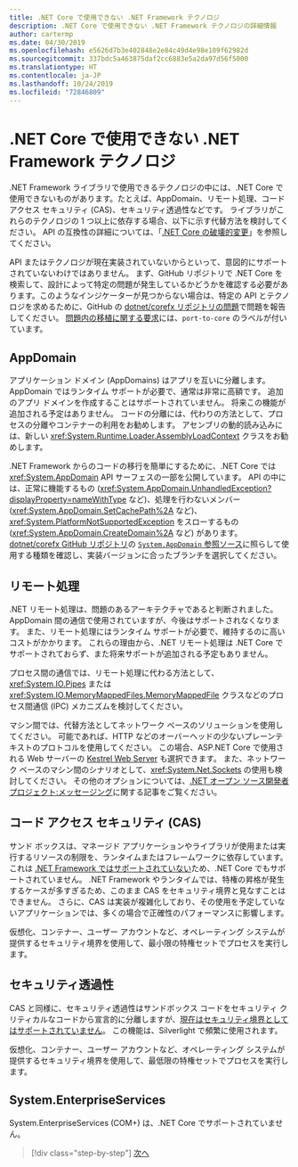 ```yaml
---
title: .NET Core で使用できない .NET Framework テクノロジ
description: .NET Core で使用できない .NET Framework テクノロジの詳細情報
author: cartermp
ms.date: 04/30/2019
ms.openlocfilehash: e5626d7b3e402848e2e84c49d4e98e109f62982d
ms.sourcegitcommit: 337bdc5a463875daf2cc6883e5a2da97d56f5000
ms.translationtype: HT
ms.contentlocale: ja-JP
ms.lasthandoff: 10/24/2019
ms.locfileid: "72846809"
---
```

# <a name="net-framework-technologies-unavailable-on-net-core"></a>.NET Core で使用できない .NET Framework テクノロジ

.NET Framework ライブラリで使用できるテクノロジの中には、.NET Core で使用できないものがあります。たとえば、AppDomain、リモート処理、コード アクセス セキュリティ (CAS)、セキュリティ透過性などです。 ライブラリがこれらのテクノロジの 1 つ以上に依存する場合、以下に示す代替方法を検討してください。 API の互換性の詳細については、「[.NET Core の破壊的変更](../compatibility/breaking-changes.md)」を参照してください。

API またはテクノロジが現在実装されていないからといって、意図的にサポートされていないわけではありません。 まず、GitHub リポジトリで .NET Core を検索して、設計によって特定の問題が発生しているかどうかを確認する必要があります。このようなインジケーターが見つからない場合は、特定の API とテクノロジを求めるために、GitHub の [dotnet/corefx リポジトリの問題](https://github.com/dotnet/corefx/issues)で問題を報告してください。 [問題内の移植に関する要求](https://github.com/dotnet/corefx/labels/port-to-core)には、`port-to-core` のラベルが付いています。

## <a name="appdomains"></a>AppDomain

アプリケーション ドメイン (AppDomains) はアプリを互いに分離します。 AppDomain ではランタイム サポートが必要で、通常は非常に高額です。 追加のアプリ ドメインを作成することはサポートされていません。 将来この機能が追加される予定はありません。 コードの分離には、代わりの方法として、プロセスの分離やコンテナーの利用をお勧めします。 アセンブリの動的読み込みには、新しい <xref:System.Runtime.Loader.AssemblyLoadContext> クラスをお勧めします。

.NET Framework からのコードの移行を簡単にするために、.NET Core では <xref:System.AppDomain> API サーフェスの一部を公開しています。 API の中には、正常に機能するもの (<xref:System.AppDomain.UnhandledException?displayProperty=nameWithType> など)、処理を行わないメンバー (<xref:System.AppDomain.SetCachePath%2A> など)、<xref:System.PlatformNotSupportedException> をスローするもの (<xref:System.AppDomain.CreateDomain%2A> など) があります。 [dotnet/corefx GitHub リポジトリ](https://github.com/dotnet/corefx)の [ `System.AppDomain` 参照ソース](https://github.com/dotnet/corefx/blob/master/src/Common/src/CoreLib/System/AppDomain.cs)に照らして使用する種類を確認し、実装バージョンに合ったブランチを選択してください。

## <a name="remoting"></a>リモート処理

.NET リモート処理は、問題のあるアーキテクチャであると判断されました。 AppDomain 間の通信で使用されていますが、今後はサポートされなくなります。 また、リモート処理にはランタイム サポートが必要で、維持するのに高いコストがかかります。 これらの理由から、.NET リモート処理は .NET Core でサポートされておらず、また将来サポートが追加される予定もありません。

プロセス間の通信では、リモート処理に代わる方法として、<xref:System.IO.Pipes> または <xref:System.IO.MemoryMappedFiles.MemoryMappedFile> クラスなどのプロセス間通信 (IPC) メカニズムを検討してください。

マシン間では、代替方法としてネットワーク ベースのソリューションを使用してください。 可能であれば、HTTP などのオーバーヘッドの少ないプレーンテキストのプロトコルを使用してください。 この場合、ASP.NET Core で使用される Web サーバーの [Kestrel Web Server](https://docs.microsoft.com/aspnet/core/fundamentals/servers/kestrel) も選択できます。 また、ネットワーク ベースのマシン間のシナリオとして、<xref:System.Net.Sockets> の使用も検討してください。 その他のオプションについては、[.NET オープン ソース開発者プロジェクト:メッセージング](https://github.com/Microsoft/dotnet/blob/master/dotnet-developer-projects.md#messaging)に関する記事をご覧ください。

## <a name="code-access-security-cas"></a>コード アクセス セキュリティ (CAS)

サンド ボックスは、マネージド アプリケーションやライブラリが使用または実行するリソースの制限を、ランタイムまたはフレームワークに依存しています。これは [.NET Framework ではサポートされていない](../../framework/misc/code-access-security.md)ため、.NET Core でもサポートされていません。 .NET Framework やランタイムでは、特権の昇格が発生するケースが多すぎるため、このまま CAS をセキュリティ境界と見なすことはできません。 さらに、CAS は実装が複雑化しており、その使用を予定していないアプリケーションでは、多くの場合で正確性のパフォーマンスに影響します。

仮想化、コンテナー、ユーザー アカウントなど、オペレーティング システムが提供するセキュリティ境界を使用して、最小限の特権セットでプロセスを実行します。

## <a name="security-transparency"></a>セキュリティ透過性

CAS と同様に、セキュリティ透過性はサンドボックス コードをセキュリティ クリティカルなコードから宣言的に分離しますが、[現在はセキュリティ境界としてはサポートされていません](../../framework/misc/security-transparent-code.md)。 この機能は、Silverlight で頻繁に使用されます。 

仮想化、コンテナー、ユーザー アカウントなど、オペレーティング システムが提供するセキュリティ境界を使用して、最低限の特権セットでプロセスを実行します。

## <a name="systementerpriseservices"></a>System.EnterpriseServices

System.EnterpriseServices (COM+) は、.NET Core でサポートされていません。

>[!div class="step-by-step"]
>[次へ](third-party-deps.md)
